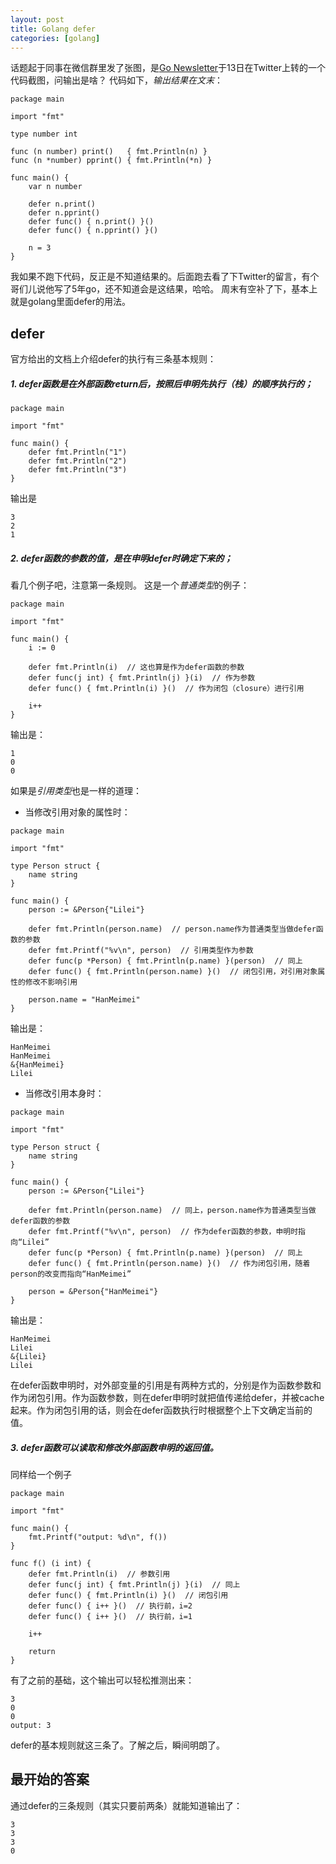 ```yaml
---
layout: post
title: Golang defer
categories: [golang]
---
```


话题起于同事在微信群里发了张图，是[Go Newsletter](https://twitter.com/golangweekly)于13日在Twitter上转的一个代码截图，问输出是啥？
代码如下，*输出结果在文末*：
```
package main

import "fmt"

type number int

func (n number) print()   { fmt.Println(n) }
func (n *number) pprint() { fmt.Println(*n) }

func main() {
	var n number

	defer n.print()
	defer n.pprint()
	defer func() { n.print() }()
	defer func() { n.pprint() }()

	n = 3
}
```
我如果不跑下代码，反正是不知道结果的。后面跑去看了下Twitter的留言，有个哥们儿说他写了5年go，还不知道会是这结果，哈哈。
周末有空补了下，基本上就是golang里面defer的用法。
## defer
官方给出的文档上介绍defer的执行有三条基本规则：
##### 1. defer函数是在外部函数return后，按照后申明先执行（栈）的顺序执行的；

```
package main

import "fmt"

func main() {
	defer fmt.Println("1")
	defer fmt.Println("2")
	defer fmt.Println("3")
}
```
输出是
```
3
2
1
```
##### 2. defer函数的参数的值，是在**申明defer时确定下来的**；
看几个例子吧，注意第一条规则。
这是一个*普通类型*的例子：
```
package main

import "fmt"

func main() {
	i := 0

	defer fmt.Println(i)  // 这也算是作为defer函数的参数
	defer func(j int) { fmt.Println(j) }(i)  // 作为参数
	defer func() { fmt.Println(i) }()  // 作为闭包（closure）进行引用

	i++
}
```
输出是：
```
1
0
0
```
如果是*引用类型*也是一样的道理：
* 当修改引用对象的属性时：

```
package main

import "fmt"

type Person struct {
	name string
}

func main() {
	person := &Person{"Lilei"}

	defer fmt.Println(person.name)  // person.name作为普通类型当做defer函数的参数
	defer fmt.Printf("%v\n", person)  // 引用类型作为参数
	defer func(p *Person) { fmt.Println(p.name) }(person)  // 同上
	defer func() { fmt.Println(person.name) }()  // 闭包引用，对引用对象属性的修改不影响引用

	person.name = "HanMeimei"
}
```
输出是：
```
HanMeimei
HanMeimei
&{HanMeimei}
Lilei
```

* 当修改引用本身时：

```
package main

import "fmt"

type Person struct {
	name string
}

func main() {
	person := &Person{"Lilei"}

	defer fmt.Println(person.name)  // 同上，person.name作为普通类型当做defer函数的参数
	defer fmt.Printf("%v\n", person)  // 作为defer函数的参数，申明时指向“Lilei”
	defer func(p *Person) { fmt.Println(p.name) }(person)  // 同上
	defer func() { fmt.Println(person.name) }()  // 作为闭包引用，随着person的改变而指向“HanMeimei”

	person = &Person{"HanMeimei"}
}
```
输出是：
```
HanMeimei
Lilei
&{Lilei}
Lilei
```
在defer函数申明时，对外部变量的引用是有两种方式的，分别是作为函数参数和作为闭包引用。作为函数参数，则在defer申明时就把值传递给defer，并被cache起来。作为闭包引用的话，则会在defer函数执行时根据整个上下文确定当前的值。
##### 3. defer函数可以读取和修改外部函数申明的返回值。
同样给一个例子
```
package main

import "fmt"

func main() {
	fmt.Printf("output: %d\n", f())
}

func f() (i int) {
	defer fmt.Println(i)  // 参数引用
	defer func(j int) { fmt.Println(j) }(i)  // 同上
	defer func() { fmt.Println(i) }()  // 闭包引用
	defer func() { i++ }()  // 执行前，i=2
	defer func() { i++ }()  // 执行前，i=1

	i++

	return
}
```
有了之前的基础，这个输出可以轻松推测出来：
```
3
0
0
output: 3
```
defer的基本规则就这三条了。了解之后，瞬间明朗了。
## 最开始的答案
通过defer的三条规则（其实只要前两条）就能知道输出了：
```
3
3
3
0
```